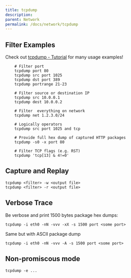 ```yaml
---
title: tcpdump
description: 
parent: Network
permalink: /docs/network/tcpdump
---
```

## Filter Examples

Check out [tcpdump - Tutorial](http://dmiessler.com/study/tcpdump/) for many usage examples!

        # Filter port
        tcpdump port 80
        tcpdump src port 1025 
        tcpdump dst port 389
        tcpdump portrange 21-23

        # Filter source or destination IP
        tcpdump src 10.0.0.1
        tcpdump dest 10.0.0.2

        # Filter  everything on network 
        tcpdump net 1.2.3.0/24

        # Logically operators
        tcpdump src port 1025 and tcp 

        # Provide full hex dump of captured HTTP packages
        tcpdump -s0 -x port 80

        # Filter TCP flags (e.g. RST)
        tcpdump 'tcp[13] & 4!=0'

## Capture and Replay

    tcpdump <filter> -w <output file>
    tcpdump <filter> -r <output file>

## Verbose Trace

Be verbose and print 1500 bytes package hex dumps:

    tcpdump -i eth0 -nN -vvv -xX -s 1500 port <some port>
    
Same but with ASCII package dump

    tcpdump -i eth0 -nN -vvv -A -s 1500 port <some port>

## Non-promiscous mode

    tcpdump -e ...

   
